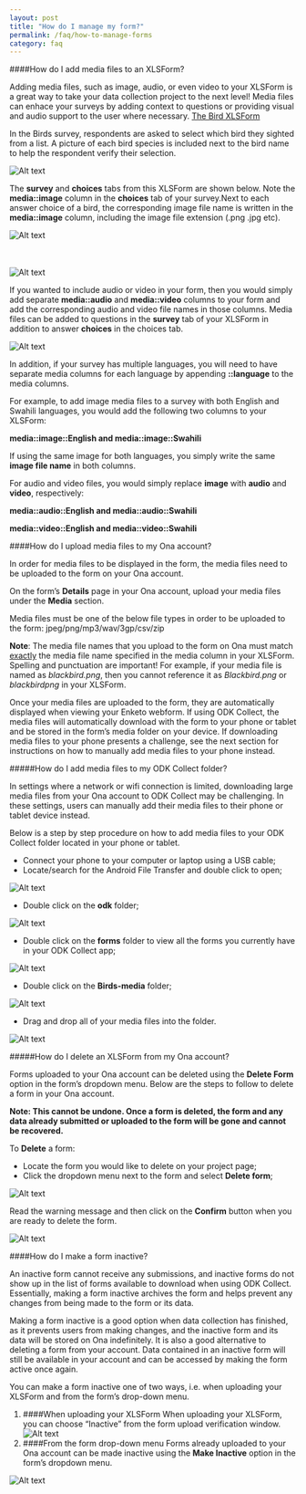 ```yaml
---
layout: post
title: "How do I manage my form?"
permalink: /faq/how-to-manage-forms
category: faq
---
```


####How do I add media files to an XLSForm?


Adding media files, such as image, audio, or even video to your XLSForm is a great way to take your data collection project to the next level! Media files can enhace your surveys by adding context to questions or providing visual and audio support to the user where necessary. [The Bird XLSForm](https://docs.google.com/spreadsheets/d/1-6Zc-FSd9siJqwhxqp2zAYu_GVKndz8Wvr-9FrcefKk/edit#gid=1220865154)

In the Birds survey, respondents are asked to select which bird they sighted from a list.  A picture of each bird species is included next to the bird name to help the respondent verify their selection. 

![Alt text](/content/screenshots/faq/forms-management/form_documentation_1.png)




The **survey** and **choices** tabs from this XLSForm are shown below.  Note the **media::image** column in the **choices** tab of your survey.Next to each answer choice of a bird, the corresponding image file name is written in the **media::image** column, including the image file extension (.png .jpg etc).   


![Alt text](/content/screenshots/faq/forms-management/form_documentation_2.png)
<br/>
<br/>
<br/>

![Alt text](/content/screenshots/faq/forms-management/form_documentation_3.png)



If you wanted to include audio or video in your form, then you would simply add separate **media::audio** and **media::video** columns to your form and add the corresponding audio and video file names in those columns.  Media files can be added to questions in the **survey** tab of your XLSForm in addition to answer **choices** in the choices tab.
  
![Alt text](/content/screenshots/faq/forms-management/form_documentation_4.png)



In addition, if your survey has multiple languages, you will need to have separate media columns for each language by appending **::language** to the media columns.

For example, to add image media files to a survey with both English and Swahili languages, you would add the following two columns to your XLSForm:

**media::image::English and media::image::Swahili** 

If using the same image for both languages, you simply write the same **image file name** in both columns.

For audio and video files, you would simply replace **image** with **audio** and **video**, respectively:

**media::audio::English and media::audio::Swahili** 

**media::video::English and media::video::Swahili** 


####How do I upload media files to my Ona account?


In order for media files to be displayed in the form, the media files need to be uploaded to the form on your Ona account.  

On the form’s **Details** page in your Ona account, upload your media files under the **Media** section.




Media files must be one of the below file types in order to be uploaded to the form: 
jpeg/png/mp3/wav/3gp/csv/zip

**Note**: The media file names that you upload to the form on Ona must match <u>exactly</u> the media file name
specified in the media column in your XLSForm.  Spelling and punctuation are important!  For example, if your media file is named as *blackbird.png*, then you cannot reference it as *Blackbird.png* or *blackbirdpng* in your XLSForm.

Once your media files are uploaded to the form, they are automatically displayed when viewing your Enketo webform.  If using ODK Collect, the media files will automatically download with the form to your phone or tablet and be stored in the form’s media folder on your device.  If downloading media files to your phone presents a challenge, see the next section for instructions on how to manually add media files to your phone instead.  

#####How do I add media files to my ODK Collect folder?

In settings where a network or wifi connection is limited, downloading large media files from your Ona account to ODK Collect may be challenging.  In these settings, users can manually add their media files to their phone or tablet device instead.

Below is a step by step procedure on how to add media files to your ODK Collect folder located in your phone or tablet.

- Connect your phone to your computer or laptop using a USB cable; 
- Locate/search for the Android File Transfer and double click to open;


![Alt text](/content/screenshots/faq/forms-management/form_documentation_6.png)
  

- Double click on the **odk** folder;

![Alt text](/content/screenshots/faq/forms-management/form_documentation_7.png)


- Double click on the **forms** folder to view all the forms you currently have in your ODK Collect app; 

![Alt text](/content/screenshots/faq/forms-management/form_documentation_8.png)

- Double click on the **Birds-media** folder;

![Alt text](/content/screenshots/faq/forms-management/form_documentation_9.png)

- Drag and drop all of your media files into the folder.

![Alt text](/content/screenshots/faq/forms-management/form_documentation_10.png)


#####How do I delete an XLSForm from my Ona account?

Forms uploaded to your Ona account can be deleted using the **Delete Form** option in the form’s dropdown menu.  Below are the steps to follow to delete a form in your Ona account. 

**Note: This cannot be undone.  Once a form is deleted, the form and any data already submitted or uploaded to the form will be gone and cannot be recovered.**

To **Delete** a form:
- Locate the form you would like to delete on your project page;
- Click the dropdown menu next to the form and select **Delete form**;

![Alt text](/content/screenshots/faq/forms-management/form_documentation_11.png)

Read the warning message and then click on the **Confirm** button when you are ready to delete the form. 


![Alt text](/content/screenshots/faq/forms-management/form_documentation_12.png)

####How do I make a form inactive? 

An inactive form cannot receive any submissions, and inactive forms do not show up in the list of forms available to download when using ODK Collect.  Essentially, making a form inactive archives the form and helps prevent any changes from being made to the form or its data.

Making a form inactive is a good option when data collection has finished, as it prevents users from making changes, and the inactive form and its data will be stored on Ona indefinitely.  It is also a good alternative to deleting a form from your account.  Data contained in an inactive form  will still be available in your account and can be accessed by making the form active once again.

You can make a form inactive one of two ways, i.e. when uploading your XLSForm and from the form’s drop-down menu.

1. ####When uploading your XLSForm
When uploading your XLSForm, you can choose “Inactive” from the form upload verification window.
![Alt text](/content/screenshots/faq/forms-management/form_documentation_13.png)
2. ####From the form drop-down menu
Forms already uploaded to your Ona account can be made inactive using the **Make Inactive**                               option in the form’s dropdown menu.

![Alt text](/content/screenshots/faq/forms-management/form_documentation_14.png)
